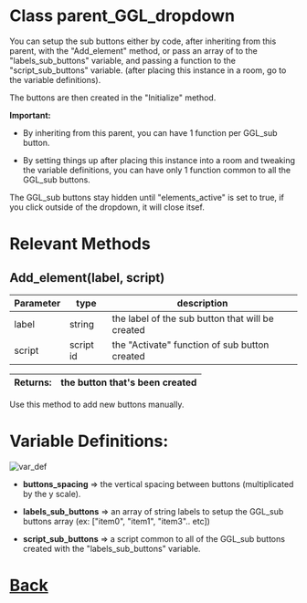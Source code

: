 # Class parent_GGL_dropdown

You can setup the sub buttons either by code, after inheriting from this parent, with the "Add_element"	method, 
or pass an array of to the "labels_sub_buttons" variable,	and passing a function to the "script_sub_buttons" variable.
(after placing this instance in a room, go to the variable definitions).

The buttons are then created in the "Initialize" method.
	
**Important:**
	
- By inheriting from this parent, you can have 1 function per	GGL_sub button.
  
- By setting things up after placing this instance into a room and tweaking the variable definitions, you can have only 1 function
	  common to all the GGL_sub buttons.
	
The GGL_sub buttons stay hidden until "elements_active" is set to true,
if you click outside of the dropdown, it will close itsef.

# Relevant Methods

## Add_element(label, script)

| Parameter   |  type   |              description                   |
|--           |       --|--                                          |
|   label     | string  | the label of the sub button that will be created |
|   script     | script id  | the "Activate" function of sub button created |

| Returns:  | the button that's been created |
|--         |                             --|

Use this method to add new buttons manually.

# Variable Definitions:

![var_def](https://github.com/Ced30/GML-GUI-Library-GGL-Documentation/blob/main/Images/API/GGL_instance/parent_GGL_dropdown.png)

- **buttons_spacing**	 => the vertical spacing between buttons (multiplicated by the y scale).

- **labels_sub_buttons** => an array of string labels to setup the GGL_sub buttons array (ex: ["item0", "item1", "item3".. etc])

- **script_sub_buttons** => a script common to all of the GGL_sub buttons created with the "labels_sub_buttons" variable.

# [Back](https://github.com/Ced30/GML-GUI-Library-GGL-Documentation/blob/main/API/Instance%20Classes.md)
